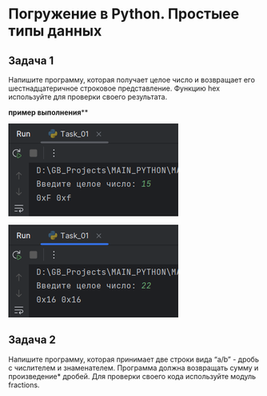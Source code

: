 # Погружение в Python. Простыее типы данных

## Задача 1
Напишите программу, которая получает целое число и возвращает его шестнадцатеричное строковое представление. Функцию hex используйте для проверки своего результата.

**пример выполнения****

![img.png](IMG/img_01-01.png)

![img.png](IMG/img_01-02.png)

## Задача 2
Напишите программу, которая принимает две строки вида “a/b” - дробь с числителем и знаменателем. Программа должна возвращать сумму и произведение* дробей. Для проверки своего кода используйте модуль fractions.
